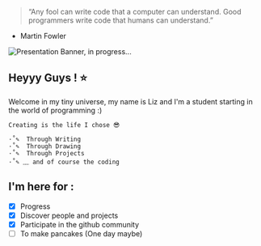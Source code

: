 > “Any fool can write code that a computer can understand. Good programmers write code that humans can understand.”
   - Martin Fowler


![Presentation Banner, in progress...](#)

## Heyyy Guys ! ⭐
Welcome in my tiny universe, my name is Liz and I'm a student starting in the world of programming  :)  


	Creating is the life I chose 😎

	·˚✎  Through Writing  
	·˚✎  Through Drawing  
	·˚✎  Through Projects  
	·˚✎ ﹏ and of course the coding  


## I'm here for :
- [x] Progress
- [x] Discover people and projects
- [x] Participate in the github community
- [ ] To make pancakes (One day maybe)

